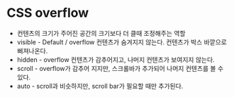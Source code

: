 # CSS overflow

- 컨텐츠의 크기가 주어진 공간의 크기보다 더 클때 조정해주는 역할
- visible - Default / overflow 컨텐츠가 숨겨지지 않는다. 컨텐츠가 박스 바깥으로 삐져나온다.
- hidden - overflow 컨텐츠가 감추어지고, 나머지 컨텐츠가 보여지지 않는다.
- scroll - overflow가 감추어 지지만, 스크롤바가 추가되어 나머지 컨텐츠를 볼 수 있다.
- auto - scroll과 비슷하지만, scroll bar가 필요할 때만 추가된다.